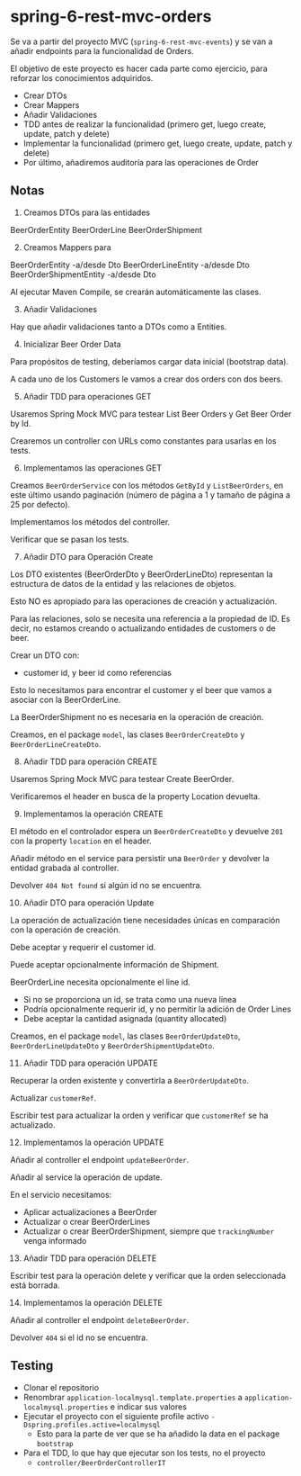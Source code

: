# spring-6-rest-mvc-orders

Se va a partir del proyecto MVC (`spring-6-rest-mvc-events`) y se van a añadir endpoints para la funcionalidad de Orders.

El objetivo de este proyecto es hacer cada parte como ejercicio, para reforzar los conocimientos adquiridos.

- Crear DTOs
- Crear Mappers
- Añadir Validaciones
- TDD antes de realizar la funcionalidad (primero get, luego create, update, patch y delete)
- Implementar la funcionalidad (primero get, luego create, update, patch y delete)
- Por último, añadiremos auditoría para las operaciones de Order

## Notas

1. Creamos DTOs para las entidades

BeerOrderEntity
BeerOrderLine
BeerOrderShipment

2. Creamos Mappers para

BeerOrderEntity -a/desde Dto
BeerOrderLineEntity -a/desde Dto
BeerOrderShipmentEntity -a/desde Dto

Al ejecutar Maven Compile, se crearán automáticamente las clases.

3. Añadir Validaciones

Hay que añadir validaciones tanto a DTOs como a Entities.

4. Inicializar Beer Order Data

Para propósitos de testing, deberíamos cargar data inicial (bootstrap data).

A cada uno de los Customers le vamos a crear dos orders con dos beers.

5. Añadir TDD para operaciones GET

Usaremos Spring Mock MVC para testear List Beer Orders y Get Beer Order by Id.

Crearemos un controller con URLs como constantes para usarlas en los tests.

6. Implementamos las operaciones GET

Creamos `BeerOrderService` con los métodos `GetById` y `ListBeerOrders`, en este último usando paginación (número de página a 1 y tamaño de página a 25 por defecto).

Implementamos los métodos del controller.

Verificar que se pasan los tests.

7. Añadir DTO para Operación Create

Los DTO existentes (BeerOrderDto y BeerOrderLineDto) representan la estructura de datos de la entidad y las relaciones de objetos.

Esto NO es apropiado para las operaciones de creación y actualización.

Para las relaciones, solo se necesita una referencia a la propiedad de ID. Es decir, no estamos creando o actualizando entidades de customers o de beer.

Crear un DTO con:
  - customer id, y beer id como referencias

Esto lo necesitamos para encontrar el customer y el beer que vamos a asociar con la BeerOrderLine.

La BeerOrderShipment no es necesaria en la operación de creación.

Creamos, en el package `model`, las clases `BeerOrderCreateDto` y `BeerOrderLineCreateDto`.

8. Añadir TDD para operación CREATE

Usaremos Spring Mock MVC para testear Create BeerOrder.

Verificaremos el header en busca de la property Location devuelta.

9. Implementamos la operación CREATE

El método en el controlador espera un `BeerOrderCreateDto` y devuelve `201` con la property `location` en el header.

Añadir método en el service para persistir una `BeerOrder` y devolver la entidad grabada al controller.

Devolver `404 Not found` si algún id no se encuentra.

10. Añadir DTO para operación Update

La operación de actualización tiene necesidades únicas en comparación con la operación de creación.

Debe aceptar y requerir el customer id.

Puede aceptar opcionalmente información de Shipment.

BeerOrderLine necesita opcionalmente el line id.

- Si no se proporciona un id, se trata como una nueva línea
- Podría opcionalmente requerir id, y no permitir la adición de Order Lines
- Debe aceptar la cantidad asignada (quantity allocated)

Creamos, en el package `model`, las clases `BeerOrderUpdateDto`, `BeerOrderLineUpdateDto` y `BeerOrderShipmentUpdateDto`.

11. Añadir TDD para operación UPDATE

Recuperar la orden existente y convertirla a `BeerOrderUpdateDto`.

Actualizar `customerRef`.

Escribir test para actualizar la orden y verificar que `customerRef` se ha actualizado.

12. Implementamos la operación UPDATE

Añadir al controller el endpoint `updateBeerOrder`.

Añadir al service la operación de update.

En el servicio necesitamos:

- Aplicar actualizaciones a BeerOrder
- Actualizar o crear BeerOrderLines
- Actualizar o crear BeerOrderShipment, siempre que `trackingNumber` venga informado

13. Añadir TDD para operación DELETE

Escribir test para la operación delete y verificar que la orden seleccionada está borrada.

14. Implementamos la operación DELETE

Añadir al controller el endpoint `deleteBeerOrder`.

Devolver `404` si el id no se encuentra.

## Testing

- Clonar el repositorio
- Renombrar `application-localmysql.template.properties` a `application-localmysql.properties` e indicar sus valores
- Ejecutar el proyecto con el siguiente profile activo `-Dspring.profiles.active=localmysql`
  - Esto para la parte de ver que se ha añadido la data en el package `bootstrap`
- Para el TDD, lo que hay que ejecutar son los tests, no el proyecto
  - `controller/BeerOrderControllerIT`